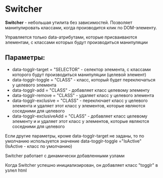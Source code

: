 # Switcher

**Switcher** - небольшая утилита без зависимостей. Позволяет манипулировать классами, когда производится клик по DOM-элементу.

Управляется только data-атрибутами, которые присваиваются элементам, с классами которых будут производиться манипуляции

## Параметры:
* data-togglr-target = "SELECTOR" - селектор элемента, с классами которого будут производиться манипуляции (целевой элемент)
* data-togglr-toggle = "CLASS" - класс, который будет переключаться у целевого элемента
* data-togglr-add = "CLASS" - добавляет класс целевому элементу
* data-togglr-remove = "CLASS" - удаляет класс у целевого элемента
* data-togglr-exclusive = "CLASS" - переключает класс у целевого элемента и удаляет этот класс у элементов, которые являются соседними для целевого
* data-togglr-exclusiveAdd = "CLASS" - добавляет класс целевому элементу и и удаляет этот класс у элементов, которые являются соседними для целевого

Если другие параметры, кроме data-togglr-target не заданы, то по умолчанию используется значение data-togglr-toggle ="IsActive" (IsActive - класс по умолчанию)

Switcher работает с динамически добавленными узлами

Когда Switcher успешно инициализирован, он добавляет класс "togglr" в узлел html